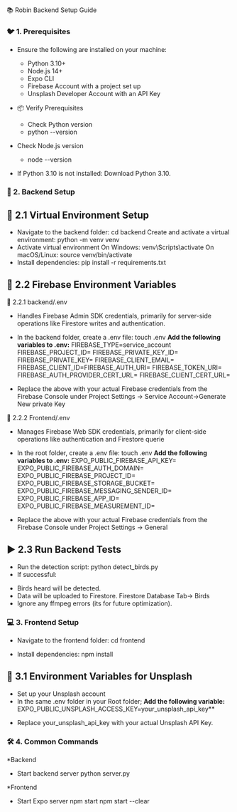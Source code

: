 📚 Robin Backend Setup Guide
###  🐦 1. Prerequisites
- Ensure the following are installed on your machine:
    - Python 3.10+
    - Node.js 14+ 
    - Expo CLI 
    - Firebase Account with a project set up
    - Unsplash Developer Account with an API Key
- 📦 Verify Prerequisites
    - Check Python version
    - python --version

- Check Node.js version
    - node --version
- If Python 3.10 is not installed: Download Python 3.10.

### 🐍 2. Backend Setup
## 📂 2.1 Virtual Environment Setup
- Navigate to the backend folder:
    cd backend
    Create and activate a virtual environment:
    python -m venv venv
- Activate virtual environment
    On Windows: venv\Scripts\activate
    On macOS/Linux: source venv/bin/activate
- Install dependencies:
    pip install -r requirements.txt

## 🔑 2.2 Firebase Environment Variables
🔑 2.2.1 backend/.env
 * Handles Firebase Admin SDK credentials, primarily for server-side operations like Firestore writes and authentication.
- In the backend folder, create a .env file:
    touch .env
    **Add the following variables to .env:**
    FIREBASE_TYPE=service_account
    FIREBASE_PROJECT_ID=
    FIREBASE_PRIVATE_KEY_ID=
    FIREBASE_PRIVATE_KEY=
    FIREBASE_CLIENT_EMAIL=
    FIREBASE_CLIENT_ID=FIREBASE_AUTH_URI=
    FIREBASE_TOKEN_URI=
    FIREBASE_AUTH_PROVIDER_CERT_URL=
    FIREBASE_CLIENT_CERT_URL=

- Replace the above with your actual Firebase credentials from the Firebase Console under Project Settings → Service Account→Generate New private Key

🔑 2.2.2 Frontend/.env
* Manages Firebase Web SDK credentials, primarily for client-side operations like authentication and Firestore querie
- In the root folder, create a .env file:
    touch .env
   **Add the following variables to .env:**
    EXPO_PUBLIC_FIREBASE_API_KEY=
    EXPO_PUBLIC_FIREBASE_AUTH_DOMAIN=
    EXPO_PUBLIC_FIREBASE_PROJECT_ID=
    EXPO_PUBLIC_FIREBASE_STORAGE_BUCKET=
    EXPO_PUBLIC_FIREBASE_MESSAGING_SENDER_ID=
    EXPO_PUBLIC_FIREBASE_APP_ID=
    EXPO_PUBLIC_FIREBASE_MEASUREMENT_ID=

- Replace the above with your actual Firebase credentials from the Firebase Console under Project Settings → General

## ▶️ 2.3 Run Backend Tests
- Run the detection script:
    python detect_birds.py
- If successful:
* Birds heard will be detected.
* Data will be uploaded to Firestore. Firestore Database Tab→ Birds
* Ignore any ffmpeg errors (its for future optimization).

### 💻 3. Frontend Setup
- Navigate to the frontend folder:
    cd frontend

-  Install dependencies:
    npm install

## 🔑 3.1 Environment Variables for Unsplash
- Set up your Unsplash account
- In the same .env folder in your Root folder; 
    **Add the following variable:**
        EXPO_PUBLIC_UNSPLASH_ACCESS_KEY=your_unsplash_api_key**

* Replace your_unsplash_api_key with your actual Unsplash API Key.


### 🛠️ 4. Common Commands
*Backend
- Start backend server
python server.py

*Frontend
- Start Expo server
npm start
npm start --clear